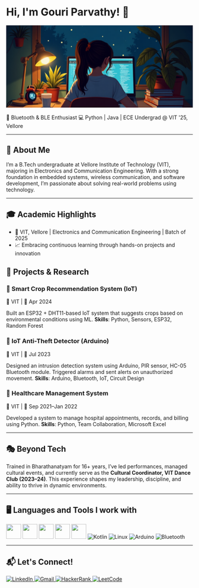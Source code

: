 # Hi, I'm Gouri Parvathy! 👋

<p align="center">
  <img src="banner github.png" alt="Banner Image"  />
</p>

📡 Bluetooth & BLE Enthusiast
💻 Python | Java | ECE Undergrad @ VIT '25, Vellore

---

## 🌟 About Me

I’m a B.Tech undergraduate at Vellore Institute of Technology (VIT), majoring in Electronics and Communication Engineering. With a strong foundation in embedded systems, wireless communication, and software development, I’m passionate about solving real-world problems using technology.

---

## 🎓 Academic Highlights

* 🏫 VIT, Vellore | Electronics and Communication Engineering | Batch of 2025
* 📈 Embracing continuous learning through hands-on projects and innovation


## 📂 Projects & Research

### 🔹 Smart Crop Recommendation System (IoT)

📍 VIT | 📅 Apr 2024

Built an ESP32 + DHT11-based IoT system that suggests crops based on environmental conditions using ML.
**Skills**: Python, Sensors, ESP32, Random Forest

### 🔹 IoT Anti-Theft Detector (Arduino)

📍 VIT | 📅 Jul 2023

Designed an intrusion detection system using Arduino, PIR sensor, HC-05 Bluetooth module. Triggered alarms and sent alerts on unauthorized movement.
**Skills**: Arduino, Bluetooth, IoT, Circuit Design

### 🔹 Healthcare Management System

📍 VIT | 📅 Sep 2021–Jan 2022

Developed a system to manage hospital appointments, records, and billing using Python.
**Skills**: Python, Team Collaboration, Microsoft Excel

---

## 🎭 Beyond Tech

Trained in Bharathanatyam for 16+ years, I’ve led performances, managed cultural events, and currently serve as the **Cultural Coordinator, VIT Dance Club (2023–24)**.
This experience shapes my leadership, discipline, and ability to thrive in dynamic environments.

---

## 🖥️ Languages and Tools I work with

<p align="left">
  <img src="https://cdn.jsdelivr.net/gh/devicons/devicon/icons/python/python-original.svg" width="40" height="40"/>
  <img src="https://cdn.jsdelivr.net/gh/devicons/devicon/icons/java/java-original.svg" width="40" height="40"/>
  <img src="https://cdn.jsdelivr.net/gh/devicons/devicon/icons/cplusplus/cplusplus-original.svg" width="40" height="40"/>
  <img src="https://cdn.jsdelivr.net/gh/devicons/devicon/icons/c/c-original.svg" width="40" height="40"/>
  <img src="https://cdn.jsdelivr.net/gh/devicons/devicon/icons/matlab/matlab-original.svg" width="40" height="40"/>
  <img src="https://cdn.jsdelivr.net/gh/devicons/devicon/icons/kotlin/kotlin-original.svg" width="40" height="40" alt="Kotlin"/>
  <img src="https://cdn.jsdelivr.net/gh/devicons/devicon/icons/linux/linux-original.svg" width="40" height="40" alt="Linux"/>
  <img src="https://cdn.jsdelivr.net/gh/devicons/devicon/icons/arduino/arduino-original.svg" width="40" height="40" alt="Arduino"/>
  <img src="https://img.icons8.com/color/48/bluetooth.png" width="40" height="40" alt="Bluetooth"/>
</p>


---

## 📬 Let's Connect!

<p align="left">
  <a href="https://www.linkedin.com/in/gouri-parvathy-p-r-ece-student/" target="_blank">
    <img src="https://cdn.jsdelivr.net/gh/devicons/devicon/icons/linkedin/linkedin-original.svg" width="40" height="40" alt="LinkedIn" />
  </a>
  <a href="mailto:prgouriparvathy@gmail.com">
    <img src="https://img.icons8.com/color/48/gmail-new.png" width="40" height="40" alt="Gmail"/>
  </a>
  <a href="https://www.hackerrank.com/profile/prgouriparvathy" target="_blank">
    <img src="https://img.icons8.com/external-tal-revivo-color-tal-revivo/48/external-hackerrank-is-a-technology-company-that-focuses-on-competitive-programming-logo-color-tal-revivo.png" width="40" height="40" alt="HackerRank" />
  </a>
  <a href="https://leetcode.com/u/gouriparvathy123/" target="_blank">
    <img src="https://upload.wikimedia.org/wikipedia/commons/1/19/LeetCode_logo_black.png" width="40" height="40" alt="LeetCode"/>
  </a>
</p>
